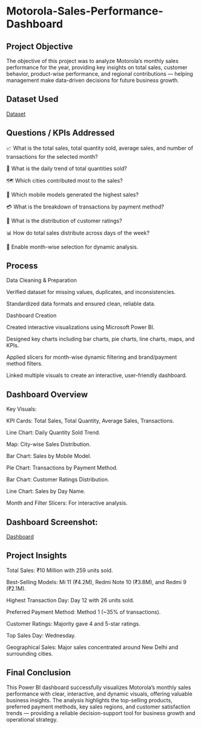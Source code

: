 # Motorola-Sales-Performance-Dashboard 
## Project Objective
The objective of this project was to analyze Motorola’s monthly sales performance for the year, providing key insights on total sales, customer behavior, product-wise performance, and regional contributions — helping management make data-driven decisions for future business growth.

## Dataset Used
<a href="https://github.com/Kkayande2004/Data-Analysis-Dashboard/blob/main/Mobile%20Sales%20Data.xlsx">Dataset</a>

## Questions / KPIs Addressed
📈 What is the total sales, total quantity sold, average sales, and number of transactions for the selected month?

📅 What is the daily trend of total quantities sold?

🗺️ Which cities contributed most to the sales?

📱 Which mobile models generated the highest sales?

💳 What is the breakdown of transactions by payment method?

🌟 What is the distribution of customer ratings?

📊 How do total sales distribute across days of the week?

📆 Enable month-wise selection for dynamic analysis.

## Process
Data Cleaning & Preparation

Verified dataset for missing values, duplicates, and inconsistencies.

Standardized data formats and ensured clean, reliable data.

Dashboard Creation

Created interactive visualizations using Microsoft Power BI.

Designed key charts including bar charts, pie charts, line charts, maps, and KPIs.

Applied slicers for month-wise dynamic filtering and brand/payment method filters.

Linked multiple visuals to create an interactive, user-friendly dashboard.

 ## Dashboard Overview
Key Visuals:

KPI Cards: Total Sales, Total Quantity, Average Sales, Transactions.

Line Chart: Daily Quantity Sold Trend.

Map: City-wise Sales Distribution.

Bar Chart: Sales by Mobile Model.

Pie Chart: Transactions by Payment Method.

Bar Chart: Customer Ratings Distribution.

Line Chart: Sales by Day Name.

Month and Filter Slicers: For interactive analysis.

## Dashboard Screenshot:
<a href="https://github.com/Kkayande2004/Data-Analysis-Dashboard/blob/main/Screenshot%202025-06-30%20123347.png">Dashboard</a>


## Project Insights
Total Sales: ₹10 Million with 259 units sold.

Best-Selling Models: Mi 11 (₹4.2M), Redmi Note 10 (₹3.8M), and Redmi 9 (₹2.1M).

Highest Transaction Day: Day 12 with 26 units sold.

Preferred Payment Method: Method 1 (~35% of transactions).

Customer Ratings: Majority gave 4 and 5-star ratings.

Top Sales Day: Wednesday.

Geographical Sales: Major sales concentrated around New Delhi and surrounding cities.

## Final Conclusion
This Power BI dashboard successfully visualizes Motorola’s monthly sales performance with clear, interactive, and dynamic visuals, offering valuable business insights. The analysis highlights the top-selling products, preferred payment methods, key sales regions, and customer satisfaction trends — providing a reliable decision-support tool for business growth and operational strategy.

